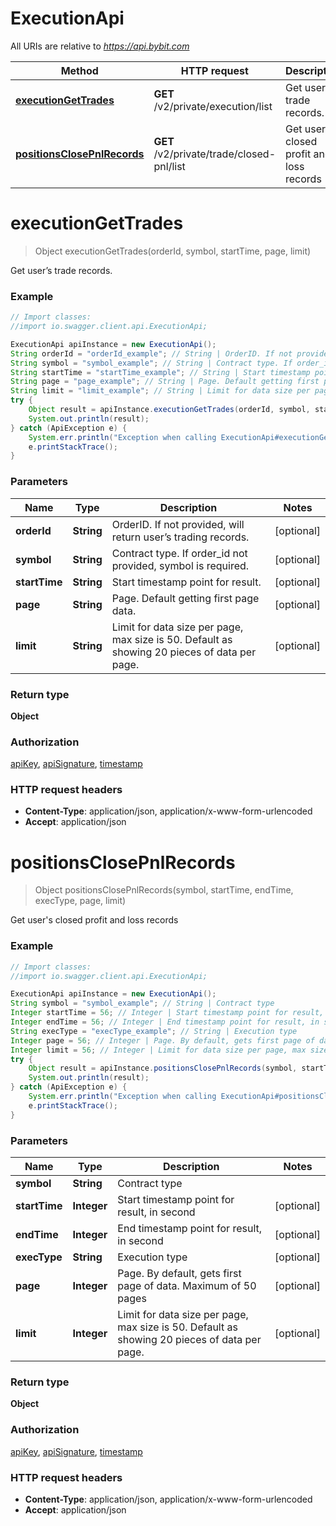 # ExecutionApi

All URIs are relative to *https://api.bybit.com*

Method | HTTP request | Description
------------- | ------------- | -------------
[**executionGetTrades**](ExecutionApi.md#executionGetTrades) | **GET** /v2/private/execution/list | Get user’s trade records.
[**positionsClosePnlRecords**](ExecutionApi.md#positionsClosePnlRecords) | **GET** /v2/private/trade/closed-pnl/list | Get user&#39;s closed profit and loss records


<a name="executionGetTrades"></a>
# **executionGetTrades**
> Object executionGetTrades(orderId, symbol, startTime, page, limit)

Get user’s trade records.

### Example
```java
// Import classes:
//import io.swagger.client.api.ExecutionApi;

ExecutionApi apiInstance = new ExecutionApi();
String orderId = "orderId_example"; // String | OrderID. If not provided, will return user’s trading records.
String symbol = "symbol_example"; // String | Contract type. If order_id not provided, symbol is required.
String startTime = "startTime_example"; // String | Start timestamp point for result.
String page = "page_example"; // String | Page. Default getting first page data.
String limit = "limit_example"; // String | Limit for data size per page, max size is 50. Default as showing 20 pieces of data per page.
try {
    Object result = apiInstance.executionGetTrades(orderId, symbol, startTime, page, limit);
    System.out.println(result);
} catch (ApiException e) {
    System.err.println("Exception when calling ExecutionApi#executionGetTrades");
    e.printStackTrace();
}
```

### Parameters

Name | Type | Description  | Notes
------------- | ------------- | ------------- | -------------
 **orderId** | **String**| OrderID. If not provided, will return user’s trading records. | [optional]
 **symbol** | **String**| Contract type. If order_id not provided, symbol is required. | [optional]
 **startTime** | **String**| Start timestamp point for result. | [optional]
 **page** | **String**| Page. Default getting first page data. | [optional]
 **limit** | **String**| Limit for data size per page, max size is 50. Default as showing 20 pieces of data per page. | [optional]

### Return type

**Object**

### Authorization

[apiKey](../README.md#apiKey), [apiSignature](../README.md#apiSignature), [timestamp](../README.md#timestamp)

### HTTP request headers

 - **Content-Type**: application/json, application/x-www-form-urlencoded
 - **Accept**: application/json

<a name="positionsClosePnlRecords"></a>
# **positionsClosePnlRecords**
> Object positionsClosePnlRecords(symbol, startTime, endTime, execType, page, limit)

Get user&#39;s closed profit and loss records

### Example
```java
// Import classes:
//import io.swagger.client.api.ExecutionApi;

ExecutionApi apiInstance = new ExecutionApi();
String symbol = "symbol_example"; // String | Contract type
Integer startTime = 56; // Integer | Start timestamp point for result, in second
Integer endTime = 56; // Integer | End timestamp point for result, in second
String execType = "execType_example"; // String | Execution type
Integer page = 56; // Integer | Page. By default, gets first page of data. Maximum of 50 pages
Integer limit = 56; // Integer | Limit for data size per page, max size is 50. Default as showing 20 pieces of data per page.
try {
    Object result = apiInstance.positionsClosePnlRecords(symbol, startTime, endTime, execType, page, limit);
    System.out.println(result);
} catch (ApiException e) {
    System.err.println("Exception when calling ExecutionApi#positionsClosePnlRecords");
    e.printStackTrace();
}
```

### Parameters

Name | Type | Description  | Notes
------------- | ------------- | ------------- | -------------
 **symbol** | **String**| Contract type |
 **startTime** | **Integer**| Start timestamp point for result, in second | [optional]
 **endTime** | **Integer**| End timestamp point for result, in second | [optional]
 **execType** | **String**| Execution type | [optional]
 **page** | **Integer**| Page. By default, gets first page of data. Maximum of 50 pages | [optional]
 **limit** | **Integer**| Limit for data size per page, max size is 50. Default as showing 20 pieces of data per page. | [optional]

### Return type

**Object**

### Authorization

[apiKey](../README.md#apiKey), [apiSignature](../README.md#apiSignature), [timestamp](../README.md#timestamp)

### HTTP request headers

 - **Content-Type**: application/json, application/x-www-form-urlencoded
 - **Accept**: application/json

